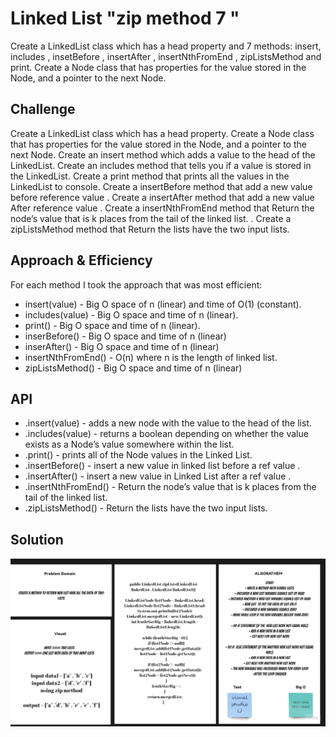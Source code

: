 # Linked List "zip method 7 "
Create a LinkedList class which has a head property and 7 methods: insert, includes , insetBefore , insertAfter , insertNthFromEnd , zipListsMethod and print.
Create a Node class that has properties for the value stored in the Node, and a pointer to the next Node.

## Challenge
Create a LinkedList class which has a head property.
Create a Node class that has properties for the value stored in the Node, and a pointer to the next Node.
Create an insert method which adds a value to the head of the LinkedList.
Create an includes method that tells you if a value is stored in the LinkedList.
Create a print method that prints all the values in the LinkedList to console.
Create a insertBefore method that add a new value before reference value .
Create a insertAfter method that add a new value After reference value .
Create a insertNthFromEnd method that Return the node’s value that is k places from the tail of the linked list. .
Create a zipListsMethod method that Return the lists have the two input lists.


## Approach & Efficiency
For each method I took the approach that was most efficient:
- insert(value) - Big O space of n (linear) and time of O(1) (constant).
- includes(value) - Big O space and time of n (linear).
- print() - Big O space and time of n (linear).
- inserBefore() - Big O space and time of n (linear)
- inserAfter() - Big O space and time of n (linear)
- insertNthFromEnd() - O(n) where n is the length of linked list.
- zipListsMethod() - Big O space and time of n (linear)


## API
* .insert(value) - adds a new node with the value to the head of the list.
* .includes(value) - returns a boolean depending on whether the value exists as a Node’s value somewhere within the list.
* .print() - prints all of the Node values in the Linked List.
* .insertBefore() - insert a new value in linked list before a ref value .
* .insertAfter() - insert a new value in Linked List after a ref value .
* .insertNthFromEnd() - Return the node’s value that is k places from the tail of the linked list.
* .zipListsMethod() - Return the lists have the two input lists.
## Solution
![whiteBoeard](code08.jpg)
